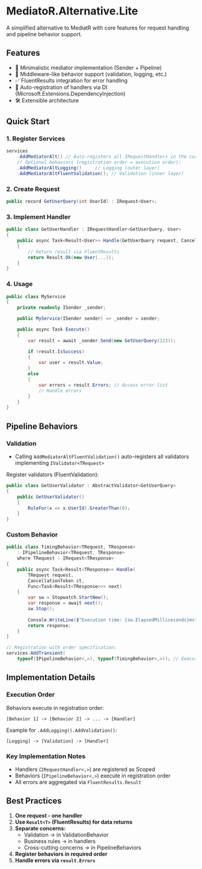 # MediatoR.Alternative.Lite

A simplified alternative to MediatR with core features for request handling and pipeline behavior support.

## Features

- 🚀 Minimalistic mediator implementation (Sender + Pipeline)
- 🔗 Middleware-like behavior support (validation, logging, etc.)
- ✅ FluentResults integration for error handling
- 💉 Auto-registration of handlers via DI (Microsoft.Extensions.DependencyInjection)
- 🛠️ Extensible architecture

## Quick Start

### 1. Register Services

```csharp
services
    .AddMediatorAlt() // Auto-registers all IRequestHandlers in the current assembly
    // Optional behaviors (registration order = execution order):
    .AddMediatorAltLogging()     // Logging (outer layer)
    .AddMediatorAltFluentValidation(); // Validation (inner layer)
```

### 2. Create Request
```csharp
public record GetUserQuery(int UserId) : IRequest<User>;
```

### 3. Implement Handler
```csharp
public class GetUserHandler : IRequestHandler<GetUserQuery, User>
{
    public async Task<Result<User>> Handle(GetUserQuery request, CancellationToken ct)
    {
        // Return result via FluentResults
        return Result.Ok(new User(...));
    }
}
```

### 4. Usage
```csharp
public class MyService
{
    private readonly ISender _sender;

    public MyService(ISender sender) => _sender = sender;

    public async Task Execute()
    {
        var result = await _sender.Send(new GetUserQuery(123));

        if (result.IsSuccess)
        {
            var user = result.Value;
        }
        else
        {
            var errors = result.Errors; // Access error list
            // Handle errors
        }
    }
}
```

## Pipeline Behaviors

### Validation
- Calling `AddMediatorAltFluentValidation()` auto-registers all validators implementing `IValidator<TRequest>`

Register validators (FluentValidation):
```csharp
public class GetUserValidator : AbstractValidator<GetUserQuery>
{
    public GetUserValidator()
    {
        RuleFor(x => x.UserId).GreaterThan(0);
    }
}
```

### Custom Behavior
```csharp
public class TimingBehavior<TRequest, TResponse> 
    : IPipelineBehavior<TRequest, TResponse>
    where TRequest : IRequest<TResponse>
{
    public async Task<Result<TResponse>> Handle(
        TRequest request,
        CancellationToken ct,
        Func<Task<Result<TResponse>>> next)
    {
        var sw = Stopwatch.StartNew();
        var response = await next();
        sw.Stop();
        
        Console.WriteLine($"Execution time: {sw.ElapsedMilliseconds}ms");
        return response;
    }
}

// Registration with order specification:
services.AddTransient(
	typeof(IPipelineBehavior<,>), typeof(TimingBehavior<,>)); // Executes after other registered behaviors
```

## Implementation Details

### Execution Order
Behaviors execute in registration order:
```
[Behavior 1] -> [Behavior 2] -> ... -> [Handler]
```
Example for `.AddLogging().AddValidation()`:
```
[Logging] -> [Validation] -> [Handler]
```

### Key Implementation Notes
- Handlers (`IRequestHandler<,>`) are registered as Scoped
- Behaviors (`IPipelineBehavior<,>`) execute in registration order
- All errors are aggregated via `FluentResults.Result`

## Best Practices

1. **One request - one handler**
2. **Use `Result<T>` (FluentResults) for data returns**
3. **Separate concerns:**
   - Validation → in ValidationBehavior
   - Business rules → in handlers
   - Cross-cutting concerns → in PipelineBehaviors
4. **Register behaviors in required order**
5. **Handle errors via `result.Errors`**